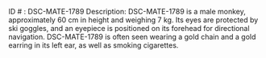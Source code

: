 ID # : DSC-MATE-1789
Description: DSC-MATE-1789 is a male monkey, approximately 60 cm in height and weighing 7 kg. Its eyes are protected by ski goggles, and an eyepiece is positioned on its forehead for directional navigation. DSC-MATE-1789 is often seen wearing a gold chain and a gold earring in its left ear, as well as smoking cigarettes. 